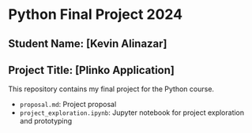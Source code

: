 # Python Final Project 2024

## Student Name: [Kevin Alinazar]

## Project Title: [Plinko Application]

This repository contains my final project for the Python course.
- `proposal.md`: Project proposal
- `project_exploration.ipynb`: Jupyter notebook for project exploration and prototyping